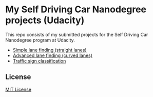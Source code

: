 # My Self Driving Car Nanodegree projects (Udacity)

This repo consists of my submitted projects for the Self Driving Car Nanodegree program at Udacity.

- [Simple lane finding (straight lanes)](https://github.com/josh31416/self-driving-car-nanodegree-at-udacity/blob/master/simple-lane-detection/P1.ipynb)
- [Advanced lane finding (curved lanes)](https://github.com/josh31416/self-driving-car-nanodegree-at-udacity/blob/master/advanced-lane-detection/writeup.md)
- [Traffic sign classification](https://github.com/josh31416/self-driving-car-nanodegree-at-udacity/blob/master/traffic-sign-classification/writeup.md)

## License

[MIT License](https://github.com/josh31416/self-driving-car-nanodegree-at-udacity/blob/master/LICENSE)
